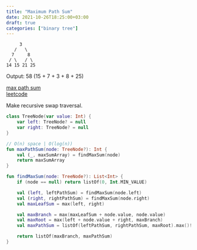 ```yaml
---
title: "Maximum Path Sum"
date: 2021-10-26T18:25:00+03:00
draft: true
categories: ["binary tree"]
---
```


         3
       /   \
      7     8
     / \   / \
    14 15 21 25

Output: 58 (15 + 7 + 3 + 8 + 25)

[max path sum](https://github.com/solairerove/algs4-leprosorium/blob/master/src/main/kotlin/com/github/solairerove/algs4/leprosorium/binary_tree/MaximumPathSum.kt) \
[leetcode](https://leetcode.com/problems/binary-tree-maximum-path-sum/)

Make recursive swap traversal.

```kotlin
class TreeNode(var value: Int) {
    var left: TreeNode? = null
    var right: TreeNode? = null
}

// O(n) space | O(log(n))
fun maxPathSum(node: TreeNode?): Int {
    val (_, maxSumArray) = findMaxSum(node)
    return maxSumArray
}

fun findMaxSum(node: TreeNode?): List<Int> {
    if (node == null) return listOf(0, Int.MIN_VALUE)

    val (left, leftPathSum) = findMaxSum(node.left)
    val (right, rightPathSum) = findMaxSum(node.right)
    val maxLeafSum = max(left, right)

    val maxBranch = max(maxLeafSum + node.value, node.value)
    val maxRoot = max(left + node.value + right, maxBranch)
    val maxPathSum = listOf(leftPathSum, rightPathSum, maxRoot).max()!!

    return listOf(maxBranch, maxPathSum)
}
```
